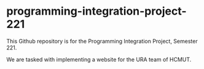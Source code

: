 # programming-integration-project-221

This Github repository is for the Programming Integration Project, Semester 221.

We are tasked with implementing a website for the URA team of HCMUT.

